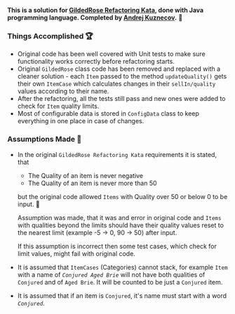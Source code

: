 **This is a solution for [GildedRose Refactoring Kata](https://github.com/emilybache/GildedRose-Refactoring-Kata), done with Java programming language. Completed by [Andrej Kuznecov](https://www.linkedin.com/in/andrej-kuznecov-16a3bb143/).** 👋

### **Things Accomplished** 🏆
- Original code has been well covered with Unit tests to make sure functionality works correctly before refactoring starts.
- Original `GildedRose` class code has been removed and replaced with a cleaner solution - each `Item` passed to the method `updateQuality()` gets their own `ItemCase` which calculates changes in their `sellIn/quality` values according to their name.
- After the refactoring, all the tests still pass and new ones were added to check for `Item` quality limits.
- Most of configurable data is stored in `ConfigData` class to keep everything in one place in case of changes.

### **Assumptions Made** 📖
- In the original `GildedRose Refactoring Kata` requirements it is stated, that 
    - The Quality of an item is never negative
    - The Quality of an item is never more than 50

    but the original code allowed `Items` with Quality over 50 or below 0 to be input. 🤔
    
     Assumption was made, that it was and error in original code and `Items` with qualities beyond the limits should have their quality values reset to the nearest limit (example -5 →  0, 90 →  50) after input.
    
    If this assumption is incorrect then some test cases, which check for limit values, might fail with original code.
- It is assumed that `ItemCases` (Categories) cannot stack, for example `Item` with a name of *`Conjured Aged Brie`* will not have both qualities of `Conjured` and of `Aged Brie`. It will be counted to be just a `Conjured` item.
- It is assumed that if an item is `Conjured`, it's name must start with a word *`Conjured`*.